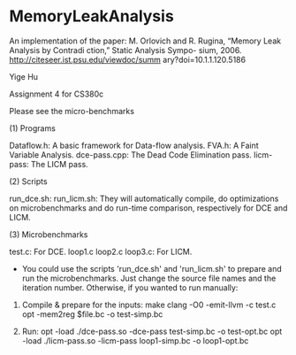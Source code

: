 MemoryLeakAnalysis
==================

An implementation of the paper:
M. Orlovich and R. Rugina,
“Memory Leak Analysis by Contradi ction,” Static Analysis Sympo- sium, 2006.
http://citeseer.ist.psu.edu/viewdoc/summ ary?doi=10.1.1.120.5186


Yige Hu

Assignment 4 for CS380c

Please see the micro-benchmarks


(1) Programs

Dataflow.h:
  A basic framework for Data-flow analysis.
FVA.h:
  A Faint Variable Analysis.
dce-pass.cpp:
  The Dead Code Elimination pass.
licm-pass:
  The LICM pass.


(2) Scripts

run_dce.sh:
run_licm.sh:
  They will automatically compile, do optimizations on microbenchmarks and do run-time comparison, respectively for DCE and LICM.


(3) Microbenchmarks

test.c:
  For DCE.
loop1.c loop2.c loop3.c:
  For LICM.




* You could use the scripts 'run_dce.sh' and 'run_licm.sh' to prepare and run the microbenchmarks. Just change the source file names and the iteration number.
Otherwise, if you wanted to run manually:

1. Compile & prepare for the inputs:
  make
  clang -O0 -emit-llvm -c test.c
  opt -mem2reg $file.bc -o test-simp.bc

2. Run:
  opt -load ./dce-pass.so -dce-pass test-simp.bc -o test-opt.bc
  opt -load ./licm-pass.so -licm-pass loop1-simp.bc -o loop1-opt.bc
